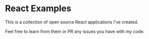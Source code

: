 # React Examples

This is a collection of open source React applications I've created.

Feel free to learn from them or PR any issues you have with my code.